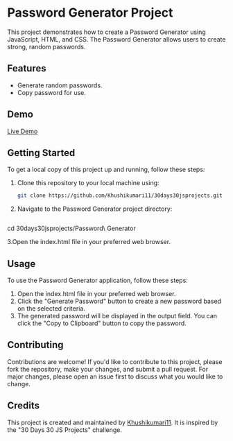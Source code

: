 # Password Generator Project

This project demonstrates how to create a Password Generator using JavaScript, HTML, and CSS. The Password Generator allows users to create strong, random passwords.

## Features

- Generate random passwords.
- Copy password for use.
  
## Demo

[Live Demo](https://khushikumari11.github.io/30days30jsprojects/Password%20Generator)

## Getting Started

To get a local copy of this project up and running, follow these steps:

1. Clone this repository to your local machine using:

   ```bash
   git clone https://github.com/Khushikumari11/30days30jsprojects.git
   
2. Navigate to the Password Generator project directory:

    ```bash
  cd 30days30jsprojects/Password\ Generator

3.Open the index.html file in your preferred web browser.

## Usage

To use the Password Generator application, follow these steps:

1. Open the index.html file in your preferred web browser.
2. Click the "Generate Password" button to create a new password based on the selected criteria.
3. The generated password will be displayed in the output field. You can click the "Copy to Clipboard" button to copy the password.

## Contributing

Contributions are welcome! If you'd like to contribute to this project, please fork the repository, make your changes, and submit a pull request. For major changes, please open an issue first to discuss what you would like to change.

## Credits

This project is created and maintained by [Khushikumari11](https://github.com/Khushikumari11). It is inspired by the "30 Days 30 JS Projects" challenge.


